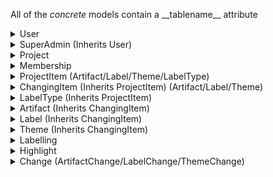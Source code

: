 All of the *concrete* models contain a \_\_tablename\_\_ attribute
<details><summary>User</summary>
    id <br>
    username <br>
    password <br>
    email <br>
    status (see UserStatus enum) <br>
    description <br>
    memberships (collection of memberships the user is associated with) <br>
    projects (collection of projects) <br>
    labellings (collection of labellings (info on how the user has labelled artifacts)) <br>
    highlights (collection of highlights (which artifacts the user has highlighted and how)) <br>
    type (user or super_admin) <br>
    artifact_changes (collection of changes made to artifacts) <br>
    label_changes (collection of changes made to labels) <br>
    theme_changes (collection of changes made to themes)
</details>

<details><summary>SuperAdmin (Inherits User)</summary>
this exists mostly to simplify queries or to be extended later <br>
    id
</details>

<details><summary>Project</summary>
    id <br>
    name <br>
    description <br>
    criteria (number of users that need to label an artifact for it to be considered completely labelled) <br>
    frozen (cannot be edited) <br>
    memberships (collection of memberships associated with this project) <br>
    users (collection of users in this project)
</details>

<details><summary>Membership</summary>
    p_id (project id) <br>
    u_id (user id) <br>
    admin (is user an admin in this project?) <br>
    deleted (soft deletion) <br>
    project (project object with that id) <br>
    user (user object with that id)
</details>

<details><summary>ProjectItem (Artifact/Label/Theme/LabelType)</summary>
    p_id (project id the item belongs to) <br>
    id (id of this item within the project) <br>
    name <br>
    project (the project object with that id)
</details>

<details><summary>ChangingItem (Inherits ProjectItem) (Artifact/Label/Theme)</summary>
    change_class_name (the class name of the change class associated with this item) <br>
    change_table_name (the table name of the change table associated with this item) <br>
    changes (collection of changes made to this item) <br>
    __change__ (the actual class (NOT INSTANCE) of the changes for this type of item)
</details>

<details><summary>LabelType (Inherits ProjectItem)</summary>
    labels (list of labels of this type)
</details>

<details><summary>Artifact (Inherits ChangingItem)</summary>
    identifier (artifact identifier (NOT ID)) <br>
    data (the text that is displayed) <br>
    completed (if this artifact is completely labelled) <br>
    parent_id (id of artifact this one was split from) <br>
    parent (the artifact object this one was split from) <br>
    start (start character of the split in parent artifact) <br>
    end (end character of the split in the parent artifact) <br>
    children (collection of artifacts split from this one) <br>
    labellings (collection of labellings for this artifact) <br>
    labels (collection of labels this artifact has been given) <br>
    users (collection of users that have labelled this artifact) <br>
    highlights (collection of highlights for this artifact)
</details>

<details><summary>Label (Inherits ChangingItem)</summary>
    lt_id (id of this label's label type) <br>
    label_type (LabelType object corresponding to that id) <br>
    description <br>
    deleted (soft deleted) <br>
    child_id (label id that this label was merged into) <br>
    child (label object this label was merged into) <br>
    parents (collection of label objects that were merged into this one) <br>
    labellings (collection of labellings with this label) <br>
    artifacts (collection of artifacts with this label) <br>
    users (collection of users that have used this label) <br>
    themes (collection of themes this label is assigned to)
</details>

<details><summary>Theme (Inherits ChangingItem)</summary>
    description <br>
    deleted (soft deleted) <br>
    sub_themes (collection of sub themes) <br>
    super_themes (collection of super themes) <br>
    labels (collection of labels assigned to this theme)
</details>

<details><summary>Labelling</summary>
    u_id (user id that made this labelling) <br>
    a_id (artifact id that was labelled) <br>
    l_id (label id that the artifact was labelled with) <br>
    p_id (project id that the artifact/label) <br>
    remark (why was this artifact labelled with this label?) <br>
    time (how long did it take the user to label this artifact?) <br>
    user (user object that made the labelling) <br>
    artifact (artifact object that was labelled) <br>
    label (label object that the artifact was labelled with)
</details>

<details><summary>Highlight</summary>
    u_id (user id that made the highlight) <br>
    a_id (artifact id that was highlighted) <br>
    p_id (project id the artifact is a part of) <br>
    id (the nth highlight on this artifact by this user) <br>
    start (start character of the highlight in the artifact) <br>
    end (end character of the highlight in the artifact) <br>
    user (user object that made the highlight) <br>
    artifact (artifact object that was highlighted)
</details>

<details><summary>Change (ArtifactChange/LabelChange/ThemeChange)</summary>
    __marshmallow__ (the schema class (NOT INSTANCE) for this change class) <br>
    item_class_name (the class name of the item this change class corresponds to) <br>
    item_table_name (the table name of the item this change table corresponds to) <br>
    u_id (id of user that made this change) <br>
    user (user object that made this change) <br>
    p_id (id of project the item is a part of) <br>
    i_id (id of item within the project) <br>
    item (item object that was changed) <br>
    id (the nth change to this item by this user) <br>
    change_type (the type of change that was made, see ChangeType) <br>
    description (description of the change that was made, should be parsed based on change_type) <br>
    timestamp (DateTime object of when the change was made)
</details>